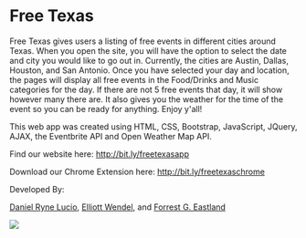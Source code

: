 # Free Texas

Free Texas gives users a listing of free events in different cities around Texas. When you open the site, you will have the option to select the date and city you would like to go out in. Currently, the cities are Austin, Dallas, Houston, and San Antonio. Once you have selected your day and location, the pages will display all free events in the Food/Drinks and Music categories for the day. If there are not 5 free events that day, it will show however many there are. It also gives you the weather for the time of the event so you can be ready for anything. Enjoy y'all! 

This web app was created using HTML, CSS, Bootstrap, JavaScript, JQuery, AJAX, the Eventbrite API and Open Weather Map API. 

Find our website here:
http://bit.ly/freetexasapp

Download our Chrome Extension here:
http://bit.ly/freetexaschrome

Developed By:

[Daniel Ryne Lucio](https://github.com/danielryne),
[Elliott Wendel](https://github.com/ewendel88), and 
[Forrest G. Eastland](https://github.com/eastman81)

![](http://akns-images.eonline.com/eol_images/Entire_Site/201562/rs_500x279-150702133606-tumblr_inline_miazfeIb1u1qz4rgp.gif)
